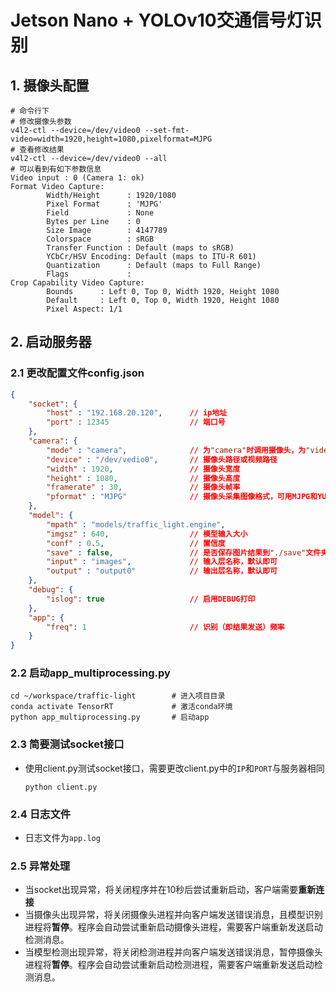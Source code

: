 # Jetson Nano + YOLOv10交通信号灯识别

## 1. 摄像头配置

```shell
# 命令行下
# 修改摄像头参数
v4l2-ctl --device=/dev/video0 --set-fmt-video=width=1920,height=1080,pixelformat=MJPG
# 查看修改结果
v4l2-ctl --device=/dev/video0 --all
# 可以看到有如下参数信息
Video input : 0 (Camera 1: ok)
Format Video Capture:
        Width/Height      : 1920/1080
        Pixel Format      : 'MJPG'
        Field             : None
        Bytes per Line    : 0
        Size Image        : 4147789
        Colorspace        : sRGB
        Transfer Function : Default (maps to sRGB)
        YCbCr/HSV Encoding: Default (maps to ITU-R 601)
        Quantization      : Default (maps to Full Range)
        Flags             : 
Crop Capability Video Capture:
        Bounds      : Left 0, Top 0, Width 1920, Height 1080
        Default     : Left 0, Top 0, Width 1920, Height 1080
        Pixel Aspect: 1/1
```

## 2. 启动服务器

### 2.1 更改配置文件config.json

```json
{
    "socket": {
        "host" : "192.168.20.120",      // ip地址
        "port" : 12345                  // 端口号
    },
    "camera": {
        "mode" : "camera",              // 为"camera"时调用摄像头，为"video"时使用本地视频测试
        "device" : "/dev/vedio0",       // 摄像头路径或视频路径
        "width" : 1920,                 // 摄像头宽度
        "height" : 1080,                // 摄像头高度
        "framerate" : 30,               // 摄像头帧率
        "pformat" : "MJPG"              // 摄像头采集图像格式，可用MJPG和YUYV格式，使用MJPG速度更快
    },
    "model": {
        "mpath" : "models/traffic_light.engine",
        "imgsz" : 640,                  // 模型输入大小
        "conf" : 0.5,                   // 置信度
        "save" : false,                 // 是否保存图片结果到"./save"文件夹下
        "input" : "images",             // 输入层名称，默认即可
        "output" : "output0"            // 输出层名称，默认即可
    },
    "debug": {
        "islog": true                   // 启用DEBUG打印
    },
    "app": {
        "freq": 1                       // 识别（即结果发送）频率
    }
}
```

### 2.2 启动app_multiprocessing.py

```shell
cd ~/workspace/traffic-light        # 进入项目目录
conda activate TensorRT             # 激活conda环境
python app_multiprocessing.py       # 启动app
```

### 2.3 简要测试socket接口

- 使用client.py测试socket接口，需要更改client.py中的`IP`和`PORT`与服务器相同
    ```shell
    python client.py
    ```

### 2.4 日志文件

- 日志文件为`app.log`

### 2.5 异常处理

- 当socket出现异常，将关闭程序并在10秒后尝试重新启动，客户端需要**重新连接**
- 当摄像头出现异常，将关闭摄像头进程并向客户端发送错误消息，且模型识别进程将**暂停**。程序会自动尝试重新启动摄像头进程，需要客户端重新发送启动检测消息。
- 当模型检测出现异常，将关闭检测进程并向客户端发送错误消息，暂停摄像头进程将**暂停**。程序会自动尝试重新启动检测进程，需要客户端重新发送启动检测消息。

